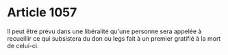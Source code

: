 # Article 1057

Il peut être prévu dans une libéralité qu'une personne sera appelée à recueillir ce qui subsistera du don ou legs fait à un premier gratifié à la mort de celui-ci.
